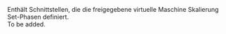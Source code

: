 <Namespace Name="Microsoft.Azure.Management.Compute.Fluent.VirtualMachine.DefinitionShared">
  <Docs>
    <summary>Enthält Schnittstellen, die die freigegebene virtuelle Maschine Skalierung Set-Phasen definiert.</summary> 
    <remarks>To be added.</remarks>
  </Docs>
</Namespace>
